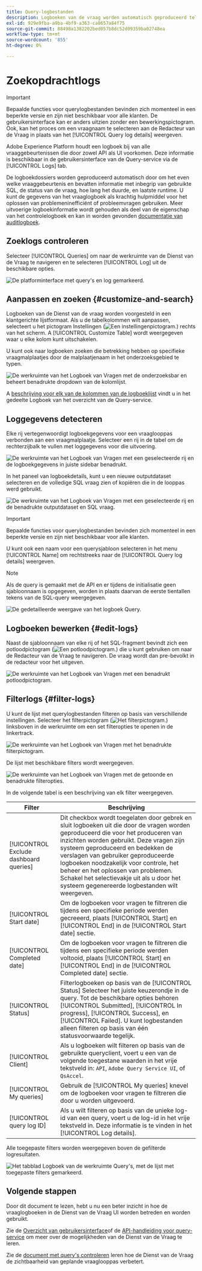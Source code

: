 ```yaml
---
title: Query-logbestanden
description: Logboeken van de vraag worden automatisch geproduceerd telkens als een vraag wordt uitgevoerd en beschikbaar door UI om met het oplossen van problemen te helpen. Dit document schetst hoe te om de sectie van de Logboeken van de Dienst van de Vraag van UI te gebruiken en te navigeren.
exl-id: 929e9fba-a9ba-4bf9-a363-ca8657a84f75
source-git-commit: 88498a1382202bed057b8dc52d09359ba02748ea
workflow-type: tm+mt
source-wordcount: '855'
ht-degree: 0%

---
```


# Zoekopdrachtlogs

>[!IMPORTANT]
>
>Bepaalde functies voor querylogbestanden bevinden zich momenteel in een beperkte versie en zijn niet beschikbaar voor alle klanten. De gebruikersinterface kan er anders uitzien zonder een bewerkingspictogram. Ook, kan het proces om een vraagnaam te selecteren aan de Redacteur van de Vraag in plaats van het [!UICONTROL Query log details] weergeven.

Adobe Experience Platform houdt een logboek bij van alle vraaggebeurtenissen die door zowel API als UI voorkomen. Deze informatie is beschikbaar in de gebruikersinterface van de Query-service via de [!UICONTROL Logs] tab.

De logboekdossiers worden geproduceerd automatisch door om het even welke vraaggebeurtenis en bevatten informatie met inbegrip van gebruikte SQL, de status van de vraag, hoe lang het duurde, en laatste runtime. U kunt de gegevens van het vraaglogboek als krachtig hulpmiddel voor het oplossen van problemeninefficiënt of probleemvragen gebruiken. Meer uitvoerige logboekinformatie wordt gehouden als deel van de eigenschap van het controlelogboek en kan in worden gevonden [documentatie van auditlogboek](../../landing/governance-privacy-security/audit-logs/overview.md).

## Zoeklogs controleren

Selecteer [!UICONTROL Queries] om naar de werkruimte van de Dienst van de Vraag te navigeren en te selecteren [!UICONTROL Log] uit de beschikbare opties.

![De platforminterface met query&#39;s en log gemarkeerd.](../images/ui/query-log/logs.png)

## Aanpassen en zoeken {#customize-and-search}

Logboeken van de Dienst van de vraag worden voorgesteld in een klantgerichte lijstformaat. Als u de tabelkolommen wilt aanpassen, selecteert u het pictogram Instellingen (![Een instellingenpictogram.](../images/ui/query-log/settings-icon.png)) rechts van het scherm. A [!UICONTROL Customize Table] wordt weergegeven waar u elke kolom kunt uitschakelen.

U kunt ook naar logboeken zoeken die betrekking hebben op specifieke vraagmalplaatjes door de malplaatjenaam in het onderzoeksgebied te typen.

![De werkruimte van het Logboek van Vragen met de onderzoeksbar en beheert benadrukte dropdown van de kolomlijst.](../images/ui/query-log/customize-logs.png)

A [beschrijving voor elk van de kolommen van de logboeklijst](./overview.md#log) vindt u in het gedeelte Logboek van het overzicht van de Query-service.

## Loggegevens detecteren

Elke rij vertegenwoordigt logboekgegevens voor een vraaglooppas verbonden aan een vraagmalplaatje. Selecteer een rij in de tabel om de rechterzijbalk te vullen met loggegevens voor die uitvoering.

![De werkruimte van het Logboek van Vragen met een geselecteerde rij en de logboekgegevens in juiste sidebar benadrukt.](../images/ui/query-log/log-details.png)

In het paneel van logboekdetails, kunt u een nieuwe outputdataset selecteren en de volledige SQL vraag zien of kopiëren die in de looppas werd gebruikt.

![De werkruimte van het Logboek van Vragen met een geselecteerde rij en de benadrukte outputdataset en SQL vraag.](../images/ui/query-log/edit-output-dataset.png)

>[!IMPORTANT]
>
>Bepaalde functies voor querylogbestanden bevinden zich momenteel in een beperkte versie en zijn niet beschikbaar voor alle klanten.

U kunt ook een naam voor een querysjabloon selecteren in het menu [!UICONTROL Name] om rechtstreeks naar de [!UICONTROL Query log details] weergeven.

>[!NOTE]
>
>Als de query is gemaakt met de API en er tijdens de initialisatie geen sjabloonnaam is opgegeven, worden in plaats daarvan de eerste tientallen tekens van de SQL-query weergegeven.

![De gedetailleerde weergave van het logboek Query.](../images/ui/query-log/query-log-details.png)

## Logboeken bewerken {#edit-logs}

Naast de sjabloonnaam van elke rij of het SQL-fragment bevindt zich een potloodpictogram (![Een potloodpictogram.](../images/ui/query-log/edit-icon.png)) die u kunt gebruiken om naar de Redacteur van de Vraag te navigeren. De vraag wordt dan pre-bevolkt in de redacteur voor het uitgeven.

![De werkruimte van het Logboek van Vragen met een benadrukt potloodpictogram.](../images/ui/query-log/edit-query.png)

## Filterlogs {#filter-logs}

U kunt de lijst met querylogbestanden filteren op basis van verschillende instellingen. Selecteer het filterpictogram (![Het filterpictogram.](../images/ui/query-log/filter-icon.png)) linksboven in de werkruimte om een set filteropties te openen in de linkertrack.

![De werkruimte van het Logboek van Vragen met het benadrukte filterpictogram.](../images/ui/query-log/log-filter.png)

De lijst met beschikbare filters wordt weergegeven.

![De werkruimte van het Logboek van Vragen met de getoonde en benadrukte filteropties.](../images/ui/query-log/log-filter-settings.png)

In de volgende tabel is een beschrijving van elk filter weergegeven.

| Filter | Beschrijving |
| ------ | ----------- |
| [!UICONTROL Exclude dashboard queries] | Dit checkbox wordt toegelaten door gebrek en sluit logboeken uit die door de vragen worden geproduceerd die voor het produceren van inzichten worden gebruikt. Deze vragen zijn systeem geproduceerd en bedekken de verslagen van gebruiker geproduceerde logboeken noodzakelijk voor controle, het beheer en het oplossen van problemen. Schakel het selectievakje uit als u door het systeem gegenereerde logbestanden wilt weergeven. |
| [!UICONTROL Start date] | Om de logboeken voor vragen te filtreren die tijdens een specifieke periode werden gecreeerd, plaats [!UICONTROL Start] en [!UICONTROL End] in de [!UICONTROL Start date] sectie. |
| [!UICONTROL Completed date] | Om de logboeken voor vragen te filtreren die tijdens een specifieke periode werden voltooid, plaats [!UICONTROL Start] en [!UICONTROL End] in de [!UICONTROL Completed date] sectie. |
| [!UICONTROL Status] | Filterlogboeken op basis van de [!UICONTROL Status] Selecteer het juiste keuzerondje in de query. Tot de beschikbare opties behoren [!UICONTROL Submitted], [!UICONTROL In progress], [!UICONTROL Success], en [!UICONTROL Failed]. U kunt logbestanden alleen filteren op basis van één statusvoorwaarde tegelijk. |
| [!UICONTROL Client] | Als u logboeken wilt filteren op basis van de gebruikte queryclient, voert u een van de volgende toegestane waarden in het vrije tekstveld in: `API`, `Adobe Query Service UI`, of `QsAccel`. |
| [!UICONTROL My queries] | Gebruik de [!UICONTROL My queries] knevel om de logboeken voor vragen te filtreren die door u worden uitgevoerd. |
| [!UICONTROL query log ID] | Als u wilt filteren op basis van de unieke log-id van een query, voert u de log-id in het vrije tekstveld in. Deze informatie is te vinden in het [!UICONTROL Log details]. |

Alle toegepaste filters worden weergegeven boven de gefilterde logresultaten.

![Het tabblad Logboek van de werkruimte Query&#39;s, met de lijst met toegepaste filters gemarkeerd.](../images/ui/query-log/applied-log-filters.png)

## Volgende stappen

Door dit document te lezen, hebt u nu een beter inzicht in hoe de vraaglogboeken in de Dienst van de Vraag UI worden betreden en worden gebruikt.

Zie de [Overzicht van gebruikersinterface](./overview.md)of de [API-handleiding voor query-service](../api/getting-started.md) om meer over de mogelijkheden van de Dienst van de Vraag te leren.

Zie de [document met query&#39;s controleren](./monitor-queries.md) leren hoe de Dienst van de Vraag de zichtbaarheid van geplande vraaglooppas verbetert.
